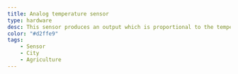 ```yaml
---
title: Analog temperature sensor
type: hardware
desc: This sensor produces an output which is proportional to the temperature
color: "#d2ffe9"
tags:
    - Sensor
    - City
    - Agriculture
---
```

